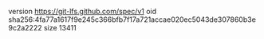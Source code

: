 version https://git-lfs.github.com/spec/v1
oid sha256:4fa77a1617f9e245c366bfb7f17a721accae020ec5043de307860b3e9c2a2222
size 13411
